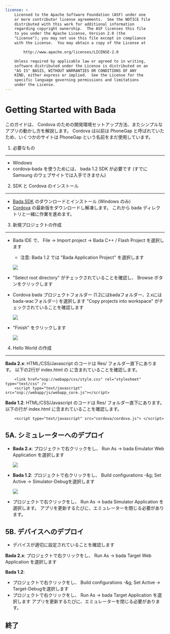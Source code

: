```yaml
---
license: >
    Licensed to the Apache Software Foundation (ASF) under one
    or more contributor license agreements.  See the NOTICE file
    distributed with this work for additional information
    regarding copyright ownership.  The ASF licenses this file
    to you under the Apache License, Version 2.0 (the
    "License"); you may not use this file except in compliance
    with the License.  You may obtain a copy of the License at

        http://www.apache.org/licenses/LICENSE-2.0

    Unless required by applicable law or agreed to in writing,
    software distributed under the License is distributed on an
    "AS IS" BASIS, WITHOUT WARRANTIES OR CONDITIONS OF ANY
    KIND, either express or implied.  See the License for the
    specific language governing permissions and limitations
    under the License.
---
```


Getting Started with Bada
=========================

このガイドは、 Cordova のための開発環境セットアップ方法、またシンプルなアプリの動かし方を解説します。 Cordova は以前は PhoneGap と呼ばれていたため、いくつかのサイトは PhoneGap という名前をまだ使用しています。

1. 必要なもの
---------------

- Windows
- cordova-bada を使うためには、 bada 1.2 SDK が必要です (すでに Samsung のウェブサイトでは入手できません)


2. SDK と Cordova のインストール
-------------------------

- [Bada SDK](http://developer.bada.com) のダウンロードとインストール (Windows のみ)
- [Cordova](http://phonegap.com/download) の最新版をダウンロードし解凍します。 これから bada ディレクトリと一緒に作業を進めます。


3. 新規プロジェクトの作成
--------------------
- Bada IDE で、 File -> Import project -> Bada C++ / Flash Project を選択します
    - 注意: Bada 1.2 では "Bada Application Project" を選択します

    ![](img/guide/getting-started/bada/import_bada_project.png)

- "Select root directory" がチェックされていることを確認し、 Browse ボタンをクリックします
- Cordova bada プロジェクトフォルダー (1.2にはbadaフォルダー、2.xにはbada-wacフォルダー) を選択します "Copy projects into workspace" がチェックされていることを確認します

    ![](img/guide/getting-started/bada/import_bada_project.png)

- "Finish" をクリックします

    ![](img/guide/getting-started/bada/bada_project.png)


4. Hello World の作成
--------------

**Bada 2.x**: HTML/CSS/Javascript のコードは Res/ フォルダー直下にあります。 以下の2行が index.html の <head> に含まれていることを確認します。


        <link href="osp://webapp/css/style.css" rel="stylesheet" type="text/css" />
        <script type="text/javascript" src="osp://webapp/js/webapp_core.js"></script>

**Bada 1.2**: HTML/CSS/Javascript のコードは Res/ フォルダー直下にあります。 以下の行が index.html に含まれていることを確認します。

        <script type="text/javascript" src="cordova/cordova.js"> </script>

5A. シミュレーターへのデプロイ
-----------------------

- **Bada 2.x**: プロジェクトで右クリックをし、 Run As -&gt; bada Emulator Web Application を選択します

    ![](img/guide/getting-started/bada/bada_1_run.png)

- **Bada 1.2**: プロジェクトで右クリックをし、 Build configurations -&g; Set Active -&gt; Simulator-Debugを選択します

    ![](img/guide/getting-started/bada/bada_set_target.png)

- プロジェクトで右クリックをし、 Run As -&gt; bada Simulator Application を選択します。 アプリを更新するたびに、エミュレーターを閉じる必要があります。

5B. デバイスへのデプロイ
--------------------

- デバイスが適切に設定されていることを確認します

**Bada 2.x**: プロジェクトで右クリックをし、 Run As -&gt; bada Target Web Application を選択します

**Bada 1.2**:
- プロジェクトで右クリックをし、 Build configurations -&g; Set Active -> Target-Debugを選択します
- プロジェクトで右クリックをし、 Run As -> bada Target Application を選択します アプリを更新するたびに、エミュレーターを閉じる必要があります。


終了
-----
